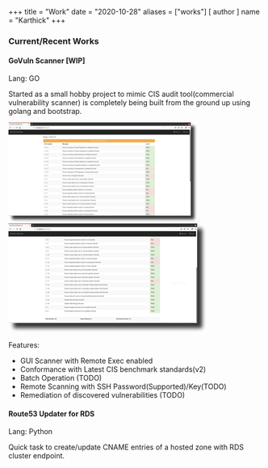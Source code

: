 +++
title = "Work"
date = "2020-10-28"
aliases = ["works"]
[ author ]
  name = "Karthick"
+++

### Current/Recent Works

#### GoVuln Scanner [WIP]

Lang: GO

Started as a small hobby project to mimic CIS audit tool(commercial vulnerability scanner) is completely being built from the ground up using golang and bootstrap.

![](https://raw.githubusercontent.com/corestackdev/images/main/gv1_mod.png#floatleft) ![](https://raw.githubusercontent.com/corestackdev/images/main/gv2_mod.png#floatright)



Features:
- GUI Scanner with Remote Exec enabled
- Conformance with Latest CIS benchmark standards(v2)
- Batch Operation (TODO)
- Remote Scanning with SSH Password(Supported)/Key(TODO)
- Remediation of discovered vulnerabilities (TODO)

#### Route53 Updater for RDS

Lang: Python

Quick task to create/update CNAME entries of a hosted zone with RDS cluster endpoint.
